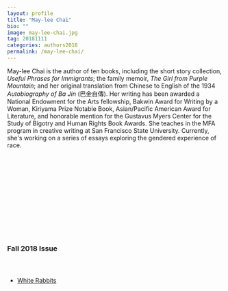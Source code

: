 ```yaml
---
layout: profile
title: "May-lee Chai"
bio: ""
image: may-lee-chai.jpg
tag: 20181111
categories: authors2018
permalink: /may-lee-chai/
---
```


May-lee Chai is the author of ten books, including the short story collection, _Useful Phrases for Immigrants_; the family memoir, _The Girl from Purple Mountain_; and her original translation from Chinese to English of the 1934 _Autobiography of Ba Jin_ (巴金自傳). Her writing has been awarded a National Endowment for the Arts fellowship, Bakwin Award for Writing by a Woman, Kiriyama Prize Notable Book, Asian/Pacific American Award for Literature, and honorable mention for the Gustavus Myers Center for the Study of Bigotry and Human Rights Book Awards. She teaches in the MFA program in creative writing at San Francisco State University. Currently, she's working on a series of essays exploring the gendered experience of race.

<h3 style="padding: 5vh 0 1vh 0;">Fall 2018 Issue</h3>
<ul class="collection-list">
  <li><a href="{{site.baseurl}}/White-Rabbits/">White Rabbits</a></li>
</ul>
